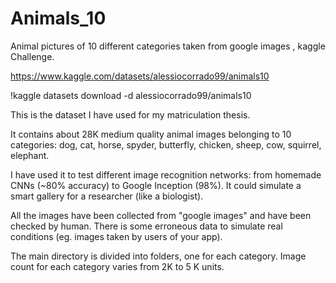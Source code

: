 # Animals_10
Animal pictures of 10 different categories taken from google images , kaggle Challenge.

https://www.kaggle.com/datasets/alessiocorrado99/animals10

!kaggle datasets download -d alessiocorrado99/animals10

This is the dataset I have used for my matriculation thesis.

It contains about 28K medium quality animal images belonging to 10 categories: dog, cat, horse, spyder, butterfly, chicken, sheep, cow, squirrel, elephant.

I have used it to test different image recognition networks: from homemade CNNs (~80% accuracy) to Google Inception (98%). It could simulate a smart gallery for a researcher (like a biologist).

All the images have been collected from "google images" and have been checked by human. There is some erroneous data to simulate real conditions (eg. images taken by users of your app).

The main directory is divided into folders, one for each category. Image count for each category varies from 2K to 5 K units.
